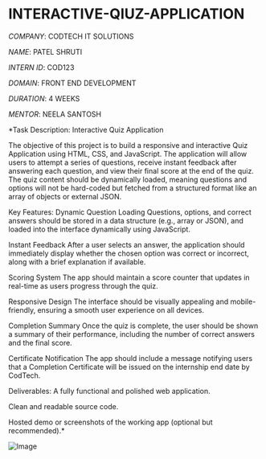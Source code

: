 # INTERACTIVE-QIUZ-APPLICATION

*COMPANY*: CODTECH IT SOLUTIONS

*NAME*: PATEL SHRUTI

*INTERN ID*: COD123

*DOMAIN*: FRONT END DEVELOPMENT

*DURATION*: 4 WEEKS

*MENTOR*: NEELA SANTOSH

*Task Description: Interactive Quiz Application

The objective of this project is to build a responsive and interactive Quiz Application using HTML, CSS, and JavaScript. The application will allow users to attempt a series of questions, receive instant feedback after answering each question, and view their final score at the end of the quiz. The quiz content should be dynamically loaded, meaning questions and options will not be hard-coded but fetched from a structured format like an array of objects or external JSON.

Key Features:
Dynamic Question Loading
Questions, options, and correct answers should be stored in a data structure (e.g., array or JSON), and loaded into the interface dynamically using JavaScript.

Instant Feedback
After a user selects an answer, the application should immediately display whether the chosen option was correct or incorrect, along with a brief explanation if available.

Scoring System
The app should maintain a score counter that updates in real-time as users progress through the quiz.

Responsive Design
The interface should be visually appealing and mobile-friendly, ensuring a smooth user experience on all devices.

Completion Summary
Once the quiz is complete, the user should be shown a summary of their performance, including the number of correct answers and the final score.

Certificate Notification
The app should include a message notifying users that a Completion Certificate will be issued on the internship end date by CodTech.

Deliverables:
A fully functional and polished web application.

Clean and readable source code.

Hosted demo or screenshots of the working app (optional but recommended).*

![Image](https://github.com/user-attachments/assets/c9428cf9-5d2a-4826-afc3-58eff0ac7231)
